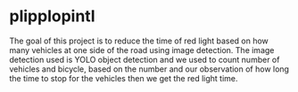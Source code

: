 # plipplopintl

The goal of this project is to reduce the time of red light based on how many vehicles at one side of the road using image detection. The image detection used is YOLO object detection and we used to count number of vehicles and bicycle, based on the number and our observation of how long the time to stop for the vehicles then we get the red light time.
